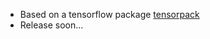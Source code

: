  - Based on a tensorflow package [tensorpack](https://github.com/tensorpack/tensorpack)
 - Release soon...
